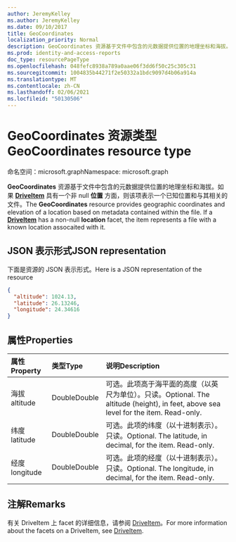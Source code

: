 ```yaml
---
author: JeremyKelley
ms.author: JeremyKelley
ms.date: 09/10/2017
title: GeoCoordinates
localization_priority: Normal
description: GeoCoordinates 资源基于文件中包含的元数据提供位置的地理坐标和海拔。
ms.prod: identity-and-access-reports
doc_type: resourcePageType
ms.openlocfilehash: 048fefc8938a789a0aae06f3dd6f50c25c305c31
ms.sourcegitcommit: 1004835b44271f2e50332a1bdc9097d4b06a914a
ms.translationtype: MT
ms.contentlocale: zh-CN
ms.lasthandoff: 02/06/2021
ms.locfileid: "50130506"
---
```

# <a name="geocoordinates-resource-type"></a><span data-ttu-id="fe5cf-103">GeoCoordinates 资源类型</span><span class="sxs-lookup"><span data-stu-id="fe5cf-103">GeoCoordinates resource type</span></span>

<span data-ttu-id="fe5cf-104">命名空间：microsoft.graph</span><span class="sxs-lookup"><span data-stu-id="fe5cf-104">Namespace: microsoft.graph</span></span>

<span data-ttu-id="fe5cf-p101">**GeoCoordinates** 资源基于文件中包含的元数据提供位置的地理坐标和海拔。如果 [**DriveItem**](driveitem.md) 具有一个非 null **位置** 方面，则该项表示一个已知位置和与其相关的文件。</span><span class="sxs-lookup"><span data-stu-id="fe5cf-p101">The **GeoCoordinates** resource provides geographic coordinates and elevation of a location based on metadata contained within the file. If a [**DriveItem**](driveitem.md) has a non-null **location** facet, the item represents a file with a known location assocaited with it.</span></span>

## <a name="json-representation"></a><span data-ttu-id="fe5cf-107">JSON 表示形式</span><span class="sxs-lookup"><span data-stu-id="fe5cf-107">JSON representation</span></span>

<span data-ttu-id="fe5cf-108">下面是资源的 JSON 表示形式。</span><span class="sxs-lookup"><span data-stu-id="fe5cf-108">Here is a JSON representation of the resource</span></span>

<!-- {
  "blockType": "resource",
  "optionalProperties": [

  ],
  "@odata.type": "microsoft.graph.geoCoordinates"
}-->

```json
{
  "altitude": 1024.13,
  "latitude": 26.13246,
  "longitude": 24.34616
}
```

## <a name="properties"></a><span data-ttu-id="fe5cf-109">属性</span><span class="sxs-lookup"><span data-stu-id="fe5cf-109">Properties</span></span>

| <span data-ttu-id="fe5cf-110">属性</span><span class="sxs-lookup"><span data-stu-id="fe5cf-110">Property</span></span>  | <span data-ttu-id="fe5cf-111">类型</span><span class="sxs-lookup"><span data-stu-id="fe5cf-111">Type</span></span>   | <span data-ttu-id="fe5cf-112">说明</span><span class="sxs-lookup"><span data-stu-id="fe5cf-112">Description</span></span>
|:----------|:-------|:--------------------------------------------------------
| <span data-ttu-id="fe5cf-113">海拔</span><span class="sxs-lookup"><span data-stu-id="fe5cf-113">altitude</span></span>  | <span data-ttu-id="fe5cf-114">Double</span><span class="sxs-lookup"><span data-stu-id="fe5cf-114">Double</span></span> | <span data-ttu-id="fe5cf-p102">可选。此项高于海平面的高度（以英尺为单位）。只读。</span><span class="sxs-lookup"><span data-stu-id="fe5cf-p102">Optional. The altitude (height), in feet,  above sea level for the item. Read-only.</span></span>
| <span data-ttu-id="fe5cf-118">纬度</span><span class="sxs-lookup"><span data-stu-id="fe5cf-118">latitude</span></span>  | <span data-ttu-id="fe5cf-119">Double</span><span class="sxs-lookup"><span data-stu-id="fe5cf-119">Double</span></span> | <span data-ttu-id="fe5cf-p103">可选。此项的纬度（以十进制表示）。只读。</span><span class="sxs-lookup"><span data-stu-id="fe5cf-p103">Optional. The latitude, in decimal, for the item. Read-only.</span></span>
| <span data-ttu-id="fe5cf-123">经度</span><span class="sxs-lookup"><span data-stu-id="fe5cf-123">longitude</span></span> | <span data-ttu-id="fe5cf-124">Double</span><span class="sxs-lookup"><span data-stu-id="fe5cf-124">Double</span></span> | <span data-ttu-id="fe5cf-p104">可选。此项的经度（以十进制表示）。只读。</span><span class="sxs-lookup"><span data-stu-id="fe5cf-p104">Optional. The longitude, in decimal, for the item. Read-only.</span></span>

## <a name="remarks"></a><span data-ttu-id="fe5cf-128">注解</span><span class="sxs-lookup"><span data-stu-id="fe5cf-128">Remarks</span></span>

<span data-ttu-id="fe5cf-129">有关 DriveItem 上 facet 的详细信息，请参阅 [DriveItem](driveitem.md)。</span><span class="sxs-lookup"><span data-stu-id="fe5cf-129">For more information about the facets on a DriveItem, see [DriveItem](driveitem.md).</span></span>

<!-- {
  "type": "#page.annotation",
  "description": "The location facet provides geographic location related properties for an item",
  "keywords": "location,geographic,item,onedrive",
  "section": "documentation",
  "tocPath": "Facets/Location"
} -->

